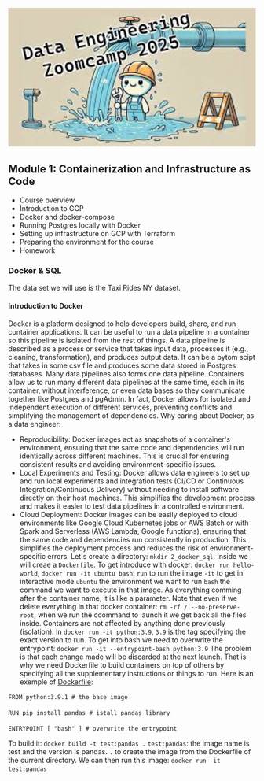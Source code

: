 <p align="center">
    <img width="1200" src="../images/data-eng-illus-2025.jpg" alt="Data Engineering Zoomcamp Illustration">
</p>

## Module 1: Containerization and Infrastructure as Code

* Course overview
* Introduction to GCP
* Docker and docker-compose
* Running Postgres locally with Docker
* Setting up infrastructure on GCP with Terraform
* Preparing the environment for the course
* Homework


### Docker & SQL

The data set we will use is the Taxi Rides NY dataset.

#### Introduction to Docker

Docker is a platform designed to help developers build, share, and run container applications. It can be useful to run a data pipeline in a container so this pipeline is isolated from the rest of things. A data pipeline is described as a process or service that takes input data, processes it (e.g., cleaning, transformation), and produces output data. It can be a pytom scipt that takes in some csv file and produces some data stored in Postgres databases. Many data pipelines also forms one data pipeline. Containers allow us to run many different data pipelines at the same time, each in its container, without interference, or even data bases so they communicate together like Postgres and pgAdmin. In fact, Docker allows for isolated and independent execution of different services, preventing conflicts and simplifying the management of dependencies. 
Why caring about Docker, as a data engineer:
- Reproducibility: Docker images act as snapshots of a container's environment, ensuring that the same code and dependencies will run identically across different machines. This is crucial for ensuring consistent results and avoiding environment-specific issues.
- Local Experiments and Testing: Docker allows data engineers to set up and run local experiments and integration tests (CI/CD or Continuous Integration/Continuous Delivery) without needing to install software directly on their host machines. This simplifies the development process and makes it easier to test data pipelines in a controlled environment.
- Cloud Deployment: Docker images can be easily deployed to cloud environments like Google Cloud Kubernetes jobs or AWS Batch or with Spark and Serverless (AWS Lambda, Google functions), ensuring that the same code and dependencies run consistently in production. This simplifies the deployment process and reduces the risk of environment-specific errors.
Let's create a directory: `mkdir 2_docker_sql`. Inside we will creae a `Dockerfile`. To get introduce with docker: `docker run hello-world`,
`docker run -it ubuntu bash`:
`run` to run the image
`-it` to get in interactive mode
`ubuntu` the environment we want to run
`bash` the command we want to execute in that image. As everything comming after the container name, it is like a parameter. Note that even if we delete everything in that docker container: `rm -rf / --no-preserve-root`, when we run the ccommand to launch it we get back all the files inside. Containers are not affected by anything done previously (isolation).
In `docker run -it python:3.9`, `3.9` is the tag specifying the exact version to run. To get into bash we need to overwrite the entrypoint:
`docker run -it --entrypoint-bash python:3.9` The problem is that each change made will be discarded at the next launch. That is why we need Dockerfile to build containers on top of others by specifying all the supplementary instructions or things to run. Here is an exemple of [Dockerfile](./2_docker_sql/Dockerfile):

```docker
FROM python:3.9.1 # the base image

RUN pip install pandas # istall pandas library

ENTRYPOINT [ "bash" ] # overwrite the entrypoint
```
To build it: `docker build -t test:pandas .`
`test:pandas`: the image name is test and the version is pandas.
`.` to create the image from the Dockerfile of the current directory. We can then run this image: `docker run -it test:pandas`




















